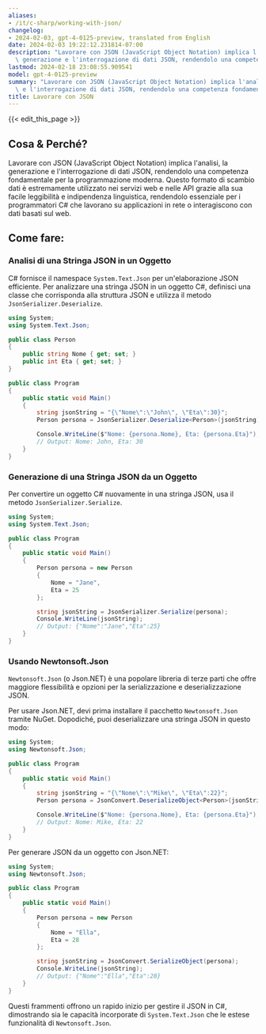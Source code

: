 ```yaml
---
aliases:
- /it/c-sharp/working-with-json/
changelog:
- 2024-02-03, gpt-4-0125-preview, translated from English
date: 2024-02-03 19:22:12.231814-07:00
description: "Lavorare con JSON (JavaScript Object Notation) implica l'analisi, la\
  \ generazione e l'interrogazione di dati JSON, rendendolo una competenza fondamentale\u2026"
lastmod: 2024-02-18 23:08:55.909541
model: gpt-4-0125-preview
summary: "Lavorare con JSON (JavaScript Object Notation) implica l'analisi, la generazione\
  \ e l'interrogazione di dati JSON, rendendolo una competenza fondamentale\u2026"
title: Lavorare con JSON
---
```


{{< edit_this_page >}}

## Cosa & Perché?

Lavorare con JSON (JavaScript Object Notation) implica l'analisi, la generazione e l'interrogazione di dati JSON, rendendolo una competenza fondamentale per la programmazione moderna. Questo formato di scambio dati è estremamente utilizzato nei servizi web e nelle API grazie alla sua facile leggibilità e indipendenza linguistica, rendendolo essenziale per i programmatori C# che lavorano su applicazioni in rete o interagiscono con dati basati sul web.

## Come fare:

### Analisi di una Stringa JSON in un Oggetto

C# fornisce il namespace `System.Text.Json` per un'elaborazione JSON efficiente. Per analizzare una stringa JSON in un oggetto C#, definisci una classe che corrisponda alla struttura JSON e utilizza il metodo `JsonSerializer.Deserialize`.

```csharp
using System;
using System.Text.Json;

public class Person
{
    public string Nome { get; set; }
    public int Eta { get; set; }
}

public class Program
{
    public static void Main()
    {
        string jsonString = "{\"Nome\":\"John\", \"Eta\":30}";
        Person persona = JsonSerializer.Deserialize<Person>(jsonString);

        Console.WriteLine($"Nome: {persona.Nome}, Eta: {persona.Eta}");
        // Output: Nome: John, Eta: 30
    }
}
```

### Generazione di una Stringa JSON da un Oggetto

Per convertire un oggetto C# nuovamente in una stringa JSON, usa il metodo `JsonSerializer.Serialize`.

```csharp
using System;
using System.Text.Json;

public class Program
{
    public static void Main()
    {
        Person persona = new Person
        {
            Nome = "Jane",
            Eta = 25
        };

        string jsonString = JsonSerializer.Serialize(persona);
        Console.WriteLine(jsonString);
        // Output: {"Nome":"Jane","Eta":25}
    }
}
```

### Usando Newtonsoft.Json

`Newtonsoft.Json` (o Json.NET) è una popolare libreria di terze parti che offre maggiore flessibilità e opzioni per la serializzazione e deserializzazione JSON.

Per usare Json.NET, devi prima installare il pacchetto `Newtonsoft.Json` tramite NuGet. Dopodiché, puoi deserializzare una stringa JSON in questo modo:

```csharp
using System;
using Newtonsoft.Json;

public class Program
{
    public static void Main()
    {
        string jsonString = "{\"Nome\":\"Mike\", \"Eta\":22}";
        Person persona = JsonConvert.DeserializeObject<Person>(jsonString);

        Console.WriteLine($"Nome: {persona.Nome}, Eta: {persona.Eta}");
        // Output: Nome: Mike, Eta: 22
    }
}
```

Per generare JSON da un oggetto con Json.NET:

```csharp
using System;
using Newtonsoft.Json;

public class Program
{
    public static void Main()
    {
        Person persona = new Person
        {
            Nome = "Ella",
            Eta = 28
        };

        string jsonString = JsonConvert.SerializeObject(persona);
        Console.WriteLine(jsonString);
        // Output: {"Nome":"Ella","Eta":28}
    }
}
```

Questi frammenti offrono un rapido inizio per gestire il JSON in C#, dimostrando sia le capacità incorporate di `System.Text.Json` che le estese funzionalità di `Newtonsoft.Json`.
